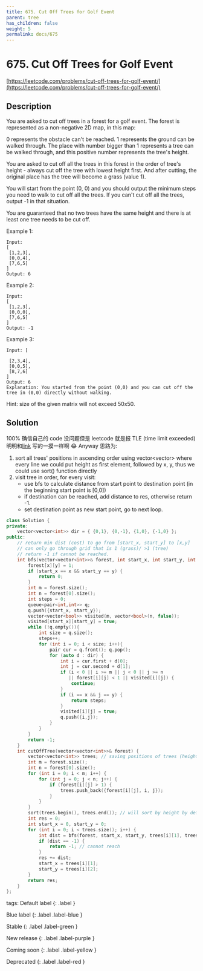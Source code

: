 ```yaml
---
title: 675. Cut Off Trees for Golf Event
parent: tree
has_children: false
weight: 5
permalink: docs/675
---
```

# 675. Cut Off Trees for Golf Event
[https://leetcode.com/problems/cut-off-trees-for-golf-event/](https://leetcode.com/problems/cut-off-trees-for-golf-event/)

## Description
You are asked to cut off trees in a forest for a golf event. The forest is represented as a non-negative 2D map, in this map:

0 represents the obstacle can't be reached.
1 represents the ground can be walked through.
The place with number bigger than 1 represents a tree can be walked through, and this positive number represents the tree's height.
 

You are asked to cut off all the trees in this forest in the order of tree's height - always cut off the tree with lowest height first. And after cutting, the original place has the tree will become a grass (value 1).

You will start from the point (0, 0) and you should output the minimum steps you need to walk to cut off all the trees. If you can't cut off all the trees, output -1 in that situation.

You are guaranteed that no two trees have the same height and there is at least one tree needs to be cut off.

Example 1:
```
Input: 
[
 [1,2,3],
 [0,0,4],
 [7,6,5]
]
Output: 6
```

Example 2:
```
Input: 
[
 [1,2,3],
 [0,0,0],
 [7,6,5]
]
Output: -1
```

Example 3:
```
Input: [

 [2,3,4],
 [0,0,5],
 [8,7,6]
]
Output: 6
Explanation: You started from the point (0,0) and you can cut off the tree in (0,0) directly without walking.
```
Hint: size of the given matrix will not exceed 50x50.

## Solution
100% 确信自己的 code 没问题但是 leetcode 就是报 TLE (time limit exceeded) 明明和[link](https://leetcode.com/problems/cut-off-trees-for-golf-event/discuss/107403/C%2B%2B-Sort-%2B-BFS-with-explanation) 写的一摸一样啊 😂
Anyway 思路为:
1. sort all trees' positions in ascending order using vector<vector<int>> where every line we could put height as first element,
followed by x, y, thus we could use sort() function directly
1. visit tree in order, for every visit:
    - use bfs to calculate distance from start point to destination point (in the beginning start point is [0,0])
    - if destination can be reached, add distance to res, otherwise return -1.
    - set destination point as new start point, go to next loop.

```c++
class Solution {
private:
    vector<vector<int>> dir = { {0,1}, {0,-1}, {1,0}, {-1,0} };
public:
    // return min dist (cost) to go from [start_x, start_y] to [x,y]
    // can only go through grid that is 1 (grass)/ >1 (tree)
    // return -1 if cannot be reached.
    int bfs(vector<vector<int>>& forest, int start_x, int start_y, int x, int y) {
        forest[x][y] = 1;
        if (start_x == x && start_y == y) {
            return 0;
        }
        int m = forest.size();
        int n = forest[0].size();
        int steps = 0;
        queue<pair<int,int>> q;
        q.push({start_x, start_y});
        vector<vector<bool>> visited(m, vector<bool>(n, false));
        visited[start_x][start_y] = true;
        while (!q.empty()){
            int size = q.size();
            steps++;
            for (int i = 0; i < size; i++){
                pair cur = q.front(); q.pop();
                for (auto d : dir) {
                    int i = cur.first + d[0];
                    int j = cur.second + d[1];
                    if (i < 0 || i >= m || j < 0 || j >= n
                       || forest[i][j] < 1 || visited[i][j]) {
                        continue;
                    }
                    if (i == x && j == y) {
                        return steps;
                    }                    
                    visited[i][j] = true;
                    q.push({i,j});
                }
            }
        }        
        return -1;
    }
    int cutOffTree(vector<vector<int>>& forest) {
        vector<vector<int>> trees; // saving positions of trees (height, i,j)
        int m = forest.size();
        int n = forest[0].size();
        for (int i = 0; i < m; i++) {
            for (int j = 0; j < n; j++) {
                if (forest[i][j] > 1) {
                    trees.push_back({forest[i][j], i, j});
                }
            }
        }
        sort(trees.begin(), trees.end()); // will sort by height by default
        int res = 0;
        int start_x = 0, start_y = 0;
        for (int i = 0; i < trees.size(); i++) {
            int dist = bfs(forest, start_x, start_y, trees[i][1], trees[i][2]);
            if (dist == -1) {
                return -1; // cannot reach
            }
            res += dist;
            start_x = trees[i][1];
            start_y = trees[i][2];
        }
        return res;
    }
};
```

tags:
Default label
{: .label }

Blue label
{: .label .label-blue }

Stable
{: .label .label-green }

New release
{: .label .label-purple }

Coming soon
{: .label .label-yellow }

Deprecated
{: .label .label-red }
